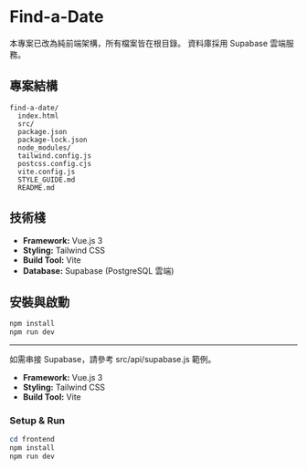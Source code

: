 # Find-a-Date

本專案已改為純前端架構，所有檔案皆在根目錄。
資料庫採用 Supabase 雲端服務。

## 專案結構

```
find-a-date/
  index.html
  src/
  package.json
  package-lock.json
  node_modules/
  tailwind.config.js
  postcss.config.cjs
  vite.config.js
  STYLE_GUIDE.md
  README.md
```

## 技術棧

- **Framework:** Vue.js 3
- **Styling:** Tailwind CSS
- **Build Tool:** Vite
- **Database:** Supabase (PostgreSQL 雲端)

## 安裝與啟動

```powershell
npm install
npm run dev
```

---

如需串接 Supabase，請參考 src/api/supabase.js 範例。

- **Framework:** Vue.js 3
- **Styling:** Tailwind CSS
- **Build Tool:** Vite

### Setup & Run

```powershell
cd frontend
npm install
npm run dev
```
